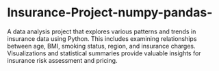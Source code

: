 # Insurance-Project-numpy-pandas-
A data analysis project that explores various patterns and trends in insurance data using Python. This includes examining relationships between age, BMI, smoking status, region, and insurance charges. Visualizations and statistical summaries provide valuable insights for insurance risk assessment and pricing.
